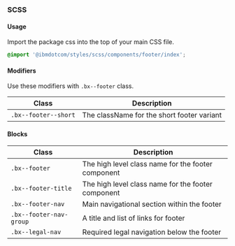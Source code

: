 ### SCSS

#### Usage

Import the package css into the top of your main CSS file.

```css
@import '@ibmdotcom/styles/scss/components/footer/index';
```

#### Modifiers

Use these modifiers with `.bx--footer` class.

| Class                | Description                                |
| -------------------- | ------------------------------------------ |
| `.bx--footer--short` | The className for the short footer variant |

#### Blocks

| Class                   | Description                                        |
| ----------------------- | -------------------------------------------------- |
| `.bx--footer`           | The high level class name for the footer component |
| `.bx--footer-title`     | The high level class name for the footer component |
| `.bx--footer-nav`       | Main navigational section within the footer        |
| `.bx--footer-nav-group` | A title and list of links for footer               |
| `.bx--legal-nav`        | Required legal navigation below the footer         |
